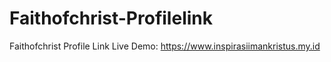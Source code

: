 # Faithofchrist-Profilelink
Faithofchrist Profile Link
Live Demo: https://www.inspirasiimankristus.my.id

